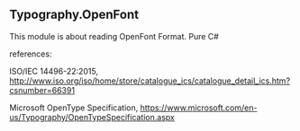 Typography.OpenFont 
---

This module is about reading OpenFont Format. Pure C#


references:

ISO/IEC 14496-22:2015, http://www.iso.org/iso/home/store/catalogue_ics/catalogue_detail_ics.htm?csnumber=66391

Microsoft OpenType Specification, https://www.microsoft.com/en-us/Typography/OpenTypeSpecification.aspx
